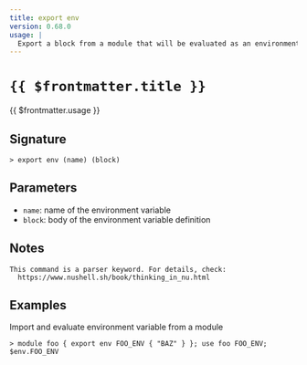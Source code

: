 ```yaml
---
title: export env
version: 0.68.0
usage: |
  Export a block from a module that will be evaluated as an environment variable when imported.
---
```


# <code>{{ $frontmatter.title }}</code>

<div style='white-space: pre-wrap;'>{{ $frontmatter.usage }}</div>

## Signature

```> export env (name) (block)```

## Parameters

 -  `name`: name of the environment variable
 -  `block`: body of the environment variable definition

## Notes
```text
This command is a parser keyword. For details, check:
  https://www.nushell.sh/book/thinking_in_nu.html
```
## Examples

Import and evaluate environment variable from a module
```shell
> module foo { export env FOO_ENV { "BAZ" } }; use foo FOO_ENV; $env.FOO_ENV
```
